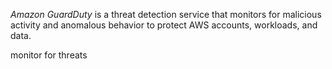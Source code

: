 _Amazon GuardDuty_ is a threat detection service that monitors for malicious activity and anomalous behavior to protect AWS accounts, workloads, and data.

monitor for threats